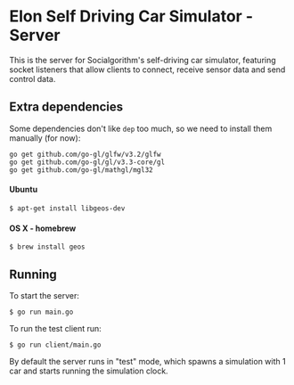 # Elon Self Driving Car Simulator - Server

This is the server for Socialgorithm's self-driving car simulator, featuring socket listeners that allow clients to connect, receive sensor data and send control data.

## Extra dependencies

Some dependencies don't like `dep` too much, so we need to install them manually (for now):

```console
go get github.com/go-gl/glfw/v3.2/glfw
go get github.com/go-gl/gl/v3.3-core/gl
go get github.com/go-gl/mathgl/mgl32
```

#### Ubuntu

```
$ apt-get install libgeos-dev
```
#### OS X - homebrew

```
$ brew install geos
```

## Running

To start the server:

```
$ go run main.go
```

To run the test client run:

```
$ go run client/main.go
```

By default the server runs in "test" mode, which spawns a simulation with 1 car and starts running the simulation clock.